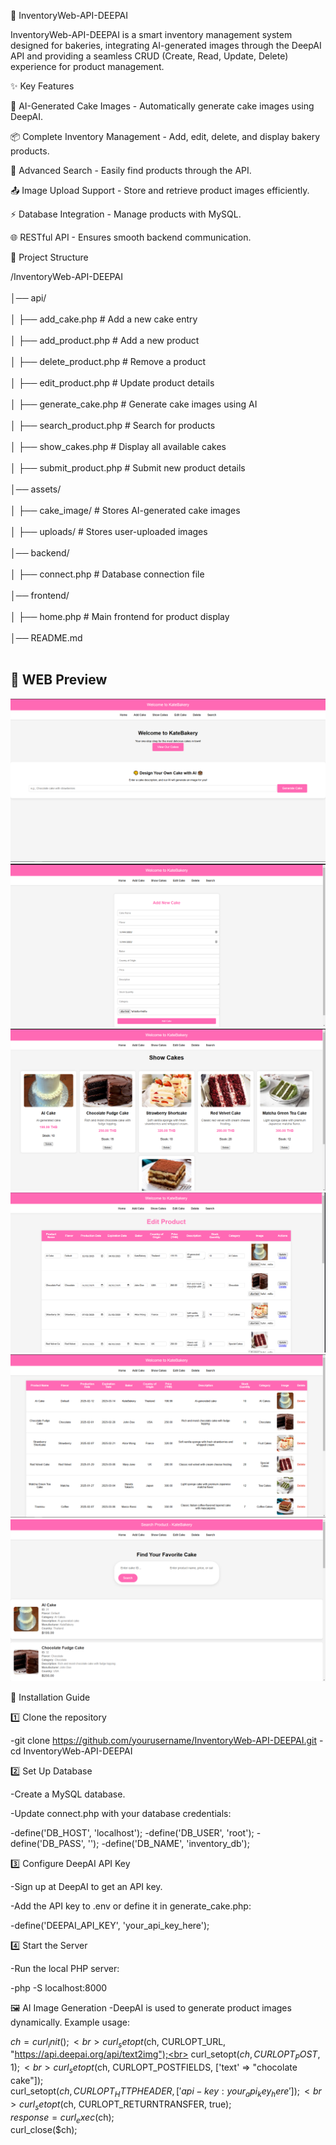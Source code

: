 🍰 InventoryWeb-API-DEEPAI

InventoryWeb-API-DEEPAI is a smart inventory management system designed for bakeries, integrating AI-generated images through the DeepAI API and providing a seamless CRUD (Create, Read, Update, Delete) experience for product management.

✨ Key Features

🎨 AI-Generated Cake Images - Automatically generate cake images using DeepAI.

📦 Complete Inventory Management - Add, edit, delete, and display bakery products.

🔎 Advanced Search - Easily find products through the API.

📤 Image Upload Support - Store and retrieve product images efficiently.

⚡ Database Integration - Manage products with MySQL.

🌐 RESTful API - Ensures smooth backend communication.

📂 Project Structure

/InventoryWeb-API-DEEPAI<br><br>
│── api/<br><br>
│   ├── add_cake.php           # Add a new cake entry<br><br>
│   ├── add_product.php        # Add a new product<br><br>
│   ├── delete_product.php     # Remove a product<br><br>
│   ├── edit_product.php       # Update product details<br><br>
│   ├── generate_cake.php      # Generate cake images using AI<br><br>
│   ├── search_product.php     # Search for products<br><br>
│   ├── show_cakes.php         # Display all available cakes<br><br>
│   ├── submit_product.php     # Submit new product details<br><br>
│── assets/<br><br>
│   ├── cake_image/            # Stores AI-generated cake images<br><br>
│   ├── uploads/               # Stores user-uploaded images<br><br>
│── backend/<br><br>
│   ├── connect.php            # Database connection file<br><br>
│── frontend/<br><br>
│   ├── home.php               # Main frontend for product display<br><br>
│── README.md<br><br>

## 🎨 WEB Preview
![HOME!](assets/webpage/image1.png)
![ADDCAKE!](assets/webpage/image2.png)
![SHOWCAKE!](assets/webpage/image3.png)
![EDITCAKE!](assets/webpage/image4.png)
![DELETECAKE!](assets/webpage/image5.png)
![SEARCHCAKE!](assets/webpage/image6.png)

🚀 Installation Guide

1️⃣ Clone the repository

-git clone https://github.com/yourusername/InventoryWeb-API-DEEPAI.git
-cd InventoryWeb-API-DEEPAI

2️⃣ Set Up Database

-Create a MySQL database.

-Update connect.php with your database credentials:

-define('DB_HOST', 'localhost');
-define('DB_USER', 'root');
-define('DB_PASS', '');
-define('DB_NAME', 'inventory_db');

3️⃣ Configure DeepAI API Key

-Sign up at DeepAI to get an API key.

-Add the API key to .env or define it in generate_cake.php:

-define('DEEPAI_API_KEY', 'your_api_key_here');

4️⃣ Start the Server

-Run the local PHP server:

-php -S localhost:8000

🖼 AI Image Generation
-DeepAI is used to generate product images dynamically.
Example usage:

$ch = curl_init();<br>
curl_setopt($ch, CURLOPT_URL, "https://api.deepai.org/api/text2img");<br>
curl_setopt($ch, CURLOPT_POST, 1);<br>
curl_setopt($ch, CURLOPT_POSTFIELDS, ['text' => "chocolate cake"]);<br>
curl_setopt($ch, CURLOPT_HTTPHEADER, ['api-key: your_api_key_here']);<br>
curl_setopt($ch, CURLOPT_RETURNTRANSFER, true);<br>
$response = curl_exec($ch);<br>
curl_close($ch);<br>
